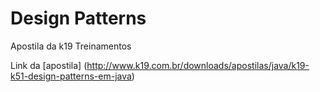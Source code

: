 # ﻿Design Patterns

Apostila da k19 Treinamentos

Link da [apostila]
(http://www.k19.com.br/downloads/apostilas/java/k19-k51-design-patterns-em-java)
